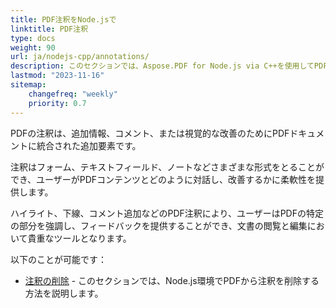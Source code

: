 ```yaml
---
title: PDF注釈をNode.jsで
linktitle: PDF注釈
type: docs
weight: 90
url: ja/nodejs-cpp/annotations/
description: このセクションでは、Aspose.PDF for Node.js via C++を使用してPDFファイルにさまざまな種類の注釈を追加する方法を示します。
lastmod: "2023-11-16"
sitemap:
    changefreq: "weekly"
    priority: 0.7
---
```


PDFの注釈は、追加情報、コメント、または視覚的な改善のためにPDFドキュメントに統合された追加要素です。

注釈はフォーム、テキストフィールド、ノートなどさまざまな形式をとることができ、ユーザーがPDFコンテンツとどのように対話し、改善するかに柔軟性を提供します。

ハイライト、下線、コメント追加などのPDF注釈により、ユーザーはPDFの特定の部分を強調し、フィードバックを提供することができ、文書の閲覧と編集において貴重なツールとなります。

以下のことが可能です：

- [注釈の削除](/pdf/nodejs-cpp/delete-annotation/) - このセクションでは、Node.js環境でPDFから注釈を削除する方法を説明します。